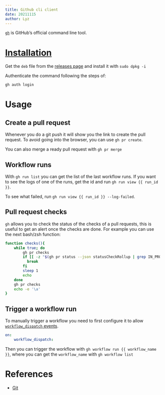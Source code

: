 ```yaml
---
title: Github cli client
date: 20211115
author: Lyz
---
```


[`gh`](https://github.com/cli/cli) is GitHub’s official command line tool.

# [Installation](https://github.com/cli/cli#installation)

Get the `deb` file from the [releases
page](https://github.com/cli/cli/releases/latest) and install it with `sudo dpkg -i`

Authenticate the command following the steps of:

```bash
gh auth login
```

# Usage

## Create a pull request

Whenever you do a git push it will show you the link to create the pull request.
To avoid going into the browser, you can use `gh pr create`.

You can also merge a ready pull request with `gh pr merge`

## Workflow runs

With `gh run list` you can get the list of the last workflow runs. If you want
to see the logs of one of the runs, get the id and run `gh run view {{ run_id
}}`.

To see what failed, run `gh run view {{ run_id }} --log-failed`.

## Pull request checks

`gh` allows you to check the status of the checks of a pull requests, this is
useful to get an alert once the checks are done. For example you can use the
next bash/zsh function:

```bash
function checks(){
    while true; do
        gh pr checks
        if [[ -z "$(gh pr status --json statusCheckRollup | grep IN_PROGRESS)" ]]; then
          break
        fi
        sleep 1
        echo
    done
    gh pr checks
    echo -e '\a'
}
```

## Trigger a workflow run

To manually trigger a workflow you need to first configure it to allow
[`workflow_dispatch`
events](https://docs.github.com/en/actions/using-workflows/events-that-trigger-workflows#workflow_dispatch).

```yaml
on:
    workflow_dispatch:
```

Then you can trigger the workflow with `gh workflow run {{ workflow_name }}`,
where you can get the `workflow_name` with `gh workflow list`

# References

* [Git](https://github.com/cli/cli)
